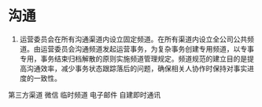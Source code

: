 沟通
=======================

1. 运营委员会在所有沟通渠道内设立固定频道。在所有渠道内设立全公司公共频道。由运营委员会沟通频道发起运营事务，为复杂事务创建专用频道，以专事专用，事务结束归档解散的原则实施频道管理规定。频道规范的建立目的是提高沟通效率，减少事务状态跟踪落后的问题，确保相关人协作时保持对事实进度的一致性。

第三方渠道
微信
临时频道
电子邮件
自建即时通讯